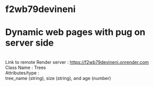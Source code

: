 # f2wb79devineni
# Dynamic web pages with pug on server side
<br>Link to remote Render server : <https://f2wb79devineni.onrender.com><br>
Class Name : Trees<br>
Attributes/type : <br>
tree_name (string), size (string), and age (number)